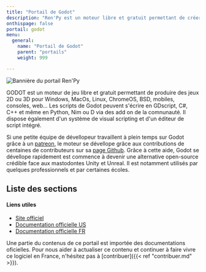 ```yaml
---
title: "Portail de Godot"
description: "Ren'Py est un moteur libre et gratuit permettant de créer des visual novels sur Windows, Linux, macOS, Android et iOS."
onthispage: false
portail: godot
menu:
  general:
    name: "Portail de Godot"
    parent: "portails"
    weight: 999

---
```


![Bannière du portail Ren'Py](images/godot/banniere.png)

GODOT est un moteur de jeu libre et gratuit permettant de produire des jeux 2D ou 3D pour Windows, MacOs, Linux, ChromeOS, BSD, mobiles, consoles, web... Les scripts de Godot peuvent s'écrire en GDscript, C#, C++ et même en Python, Nim ou D via des add on de la comnunauté. Il dispose également d'un système de visual scripting et d'un éditeur de script intégré.

Si une petite équipe de dévellopeur travaillent à plein temps sur Godot grâce à un [patreon](https://www.patreon.com/godotengine), le moteur se dévellope grâce aux contributions de centaines de contributeurs sur sa [page Github](https://github.com/godotengine). Grâce à cette aide, Godot se dévellope rapidement est commence à devenir une alternative open-source crédible face aux mastodontes Unity et Unreal. Il est notamment utilisés par quelques professionnels et par certaines écoles.

## Liste des sections

<div id="index-flex-container">
    <section>
    	<h4>Liens utiles</h4>
        <ul>
          <li><a href="https://godotengine.org/">Site officiel</a></li>
          <li><a href="http://docs.godotengine.org/en/3.0/">Documentation officielle US</a></li>
          <li><a href="http://docs.godotengine.org/fr/latest/index.html">Documentation officielle FR</a></li>
        </ul>
    </section>
</div>


Une partie du contenus de ce portail est importée des documentations oficielles. Pour nous aider à actualiser ce contenu et continuer à faire vivre ce logiciel en France, n'hésitez pas à [contribuer]({{< ref "contribuer.md" >}}).